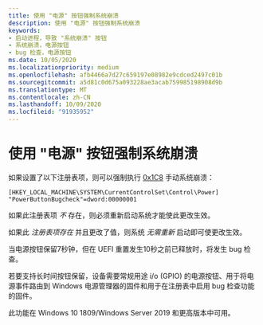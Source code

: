 ```yaml
---
title: 使用 "电源" 按钮强制系统崩溃
description: 使用 "电源" 按钮强制系统崩溃
keywords:
- 启动进程，导致 "系统崩溃" 按钮
- 系统崩溃，电源按钮
- bug 检查，电源按钮
ms.date: 10/05/2020
ms.localizationpriority: medium
ms.openlocfilehash: afb4466a7d27c659197e08982e9cdced2497c01b
ms.sourcegitcommit: a5d81c0d675a093228ae3acab759985198908d9b
ms.translationtype: MT
ms.contentlocale: zh-CN
ms.lasthandoff: 10/09/2020
ms.locfileid: "91935952"
---
```

# <a name="forcing-a-system-crash-with-the-power-button"></a>使用 "电源" 按钮强制系统崩溃

如果设置了以下注册表项，则可以强制执行 [0x1C8](https://docs.microsoft.com/en-us/windows-hardware/drivers/debugger/bug-check-0x1c8--manually-initiated-power-button-hold#manually_initiated_power_button_hold-parameters) 手动系统崩溃：

    [HKEY_LOCAL_MACHINE\SYSTEM\CurrentControlSet\Control\Power]
    "PowerButtonBugcheck"=dword:00000001

如果此注册表项 *不* 存在，则必须重新启动系统才能使此更改生效。

如果此 *注册表项存在* 并且更改了值，则系统 *无需重新* 启动即可使更改生效。

当电源按钮保留7秒钟，但在 UEFI 重置发生10秒之前已释放时，将发生 bug 检查。

若要支持长时间按钮保留，设备需要常规用途 i/o (GPIO) 的电源按钮、用于将电源事件路由到 Windows 电源管理器的固件和用于在注册表中启用 bug 检查功能的固件。

此功能在 Windows 10 1809/Windows Server 2019 和更高版本中可用。
